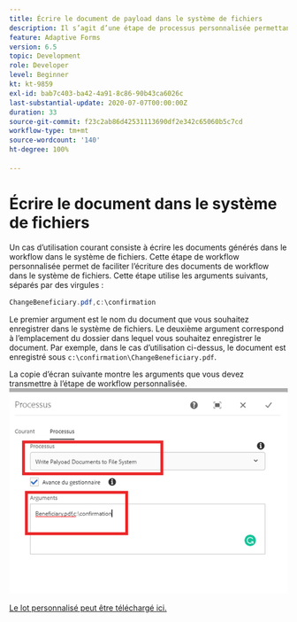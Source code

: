 ```yaml
---
title: Écrire le document de payload dans le système de fichiers
description: Il s’agit d’une étape de processus personnalisée permettant d’écrire sur le système de fichiers le document résidant sous le dossier de payload.
feature: Adaptive Forms
version: 6.5
topic: Development
role: Developer
level: Beginner
kt: kt-9859
exl-id: bab7c403-ba42-4a91-8c86-90b43ca6026c
last-substantial-update: 2020-07-07T00:00:00Z
duration: 33
source-git-commit: f23c2ab86d42531113690df2e342c65060b5c7cd
workflow-type: tm+mt
source-wordcount: '140'
ht-degree: 100%

---
```


# Écrire le document dans le système de fichiers

Un cas d’utilisation courant consiste à écrire les documents générés dans le workflow dans le système de fichiers.
Cette étape de workflow personnalisée permet de faciliter l’écriture des documents de workflow dans le système de fichiers.
Cette étape utilise les arguments suivants, séparés par des virgules :

```java
ChangeBeneficiary.pdf,c:\confirmation
```

Le premier argument est le nom du document que vous souhaitez enregistrer dans le système de fichiers. Le deuxième argument correspond à l’emplacement du dossier dans lequel vous souhaitez enregistrer le document. Par exemple, dans le cas d’utilisation ci-dessus, le document est enregistré sous `c:\confirmation\ChangeBeneficiary.pdf`.

La copie d’écran suivante montre les arguments que vous devez transmettre à l’étape de workflow personnalisée.
![write-payload-file-system](assets/write-payload-file-system.png)

[Le lot personnalisé peut être téléchargé ici.](/help/forms/assets/common-osgi-bundles/SetValueApp.core-1.0-SNAPSHOT.jar)
